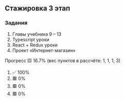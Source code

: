 ## Стажировка 3 этап

### Задания
1. Главы учебника 9 – 13
2. Typescript уроки
3. React + Redux уроки
4. Проект «Интернет-магазин»

Прогресс 🟨 16.7% (вес пунктов в рассчёте: 1, 1, 1, 3)

1. ✅ 100%
2. 🟥 0%
3. 🟥 0%
4. 🟥 0%
